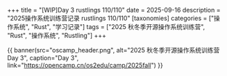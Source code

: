 +++
title = "[WIP]Day 3 rustlings 110/110"
date = 2025-09-16
description = "2025操作系统训练营记录 rustlings 110/110"
[taxonomies]
categories = ["操作系统", "Rust", "学习记录"]
tags = ["2025 秋冬季开源操作系统训练营", "Rust", "操作系统", "Rustling"]
+++

{{ banner(src="oscamp_header.png", alt="2025 秋冬季开源操作系统训练营 Day 3", caption="Day 3", link="https://opencamp.cn/os2edu/camp/2025fall") }}

